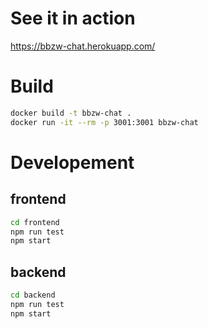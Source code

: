 # See it in action
https://bbzw-chat.herokuapp.com/

# Build
```bash
docker build -t bbzw-chat .
docker run -it --rm -p 3001:3001 bbzw-chat
```

# Developement
## frontend
```bash
cd frontend
npm run test
npm start
```


## backend
```bash
cd backend
npm run test
npm start
```
